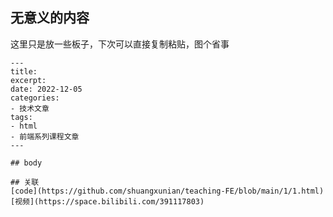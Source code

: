 ## 无意义的内容

这里只是放一些板子，下次可以直接复制粘贴，图个省事
```
---
title: 
excerpt: 
date: 2022-12-05
categories:
- 技术文章
tags:
- html
- 前端系列课程文章
---

## body

## 关联
[code](https://github.com/shuangxunian/teaching-FE/blob/main/1/1.html)
[视频](https://space.bilibili.com/391117803)
```

